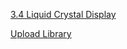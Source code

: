 [3.4 Liquid Crystal Display](https://docs.sunfounder.com/projects/euler-kit/en/latest/pyproject/py_lcd.html)


[Upload Library](https://docs.sunfounder.com/projects/euler-kit/en/latest/pyproject/python_start/download_add.html#add-libraries-py)

